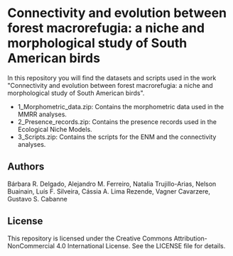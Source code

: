# Connectivity and evolution between forest macrorefugia: a niche and morphological study of South American birds

In this repository you will find the datasets and scripts used in the work "Connectivity and evolution between forest macrorefugia: a niche and morphological study of South American birds".

* 1_Morphometric_data.zip: Contains the morphometric data used in the MMRR analyses.
* 2_Presence_records.zip: Contains the presence records used in the Ecological Niche Models.
* 3_Scripts.zip: Contains the scripts for the ENM and the connectivity analyses.

## Authors

Bárbara R. Delgado, Alejandro M. Ferreiro, Natalia Trujillo-Arias, Nelson Buainain, Luís F. Silveira, Cássia A. Lima Rezende, Vagner Cavarzere, Gustavo S. Cabanne

## License

This repository is licensed under the Creative Commons Attribution-NonCommercial 4.0 International License. See the LICENSE file for details.
